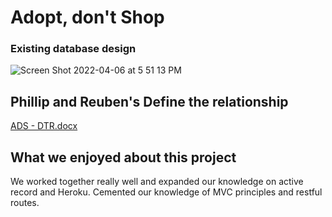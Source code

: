 # Adopt, don't Shop

### Existing database design
![Screen Shot 2022-04-06 at 5 51 13 PM](https://user-images.githubusercontent.com/97201304/162092815-9b7052f1-1661-471b-8de6-c905d210a3c7.png)

## Phillip and Reuben's Define the relationship
[ADS - DTR.docx](https://github.com/phillipkamps/adopt_dont_shop/files/8437164/ADS.-.DTR.docx)

## What we enjoyed about this project

We worked together really well and expanded our knowledge on active record and Heroku. Cemented  our knowledge of MVC principles and restful routes.
